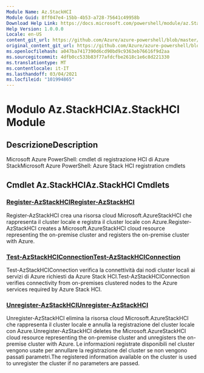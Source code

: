```yaml
---
Module Name: Az.StackHCI
Module Guid: 8ff047e4-15bb-4b53-a728-75641c49958b
Download Help Link: https://docs.microsoft.com/powershell/module/az.StackHCI
Help Version: 1.0.0.0
Locale: en-US
content_git_url: https://github.com/Azure/azure-powershell/blob/master/src/StackHCI/help/Az.StackHCI.md
original_content_git_url: https://github.com/Azure/azure-powershell/blob/master/src/StackHCI/help/Az.StackHCI.md
ms.openlocfilehash: a047ba7417390d6cd90bd9c9363eb76616f9d2aa
ms.sourcegitcommit: 4dfb0cc533b83f77afdcfbe2618c1e6c8d221330
ms.translationtype: MT
ms.contentlocale: it-IT
ms.lasthandoff: 03/04/2021
ms.locfileid: "101994865"
---
```

# <span data-ttu-id="14880-101">Modulo Az.StackHCI</span><span class="sxs-lookup"><span data-stu-id="14880-101">Az.StackHCI Module</span></span>
## <span data-ttu-id="14880-102">Descrizione</span><span class="sxs-lookup"><span data-stu-id="14880-102">Description</span></span>
<span data-ttu-id="14880-103">Microsoft Azure PowerShell: cmdlet di registrazione HCI di Azure Stack</span><span class="sxs-lookup"><span data-stu-id="14880-103">Microsoft Azure PowerShell: Azure Stack HCI registration cmdlets</span></span>

## <span data-ttu-id="14880-104">Cmdlet Az.StackHCI</span><span class="sxs-lookup"><span data-stu-id="14880-104">Az.StackHCI Cmdlets</span></span>
### [<span data-ttu-id="14880-105">Register-AzStackHCI</span><span class="sxs-lookup"><span data-stu-id="14880-105">Register-AzStackHCI</span></span>](Register-AzStackHCI.md)
<span data-ttu-id="14880-106">Register-AzStackHCI crea una risorsa cloud Microsoft.AzureStackHCI che rappresenta il cluster locale e registra il cluster locale con Azure.</span><span class="sxs-lookup"><span data-stu-id="14880-106">Register-AzStackHCI creates a Microsoft.AzureStackHCI cloud resource representing the on-premise cluster and registers the on-premise cluster with Azure.</span></span>

### [<span data-ttu-id="14880-107">Test-AzStackHCIConnection</span><span class="sxs-lookup"><span data-stu-id="14880-107">Test-AzStackHCIConnection</span></span>](Test-AzStackHCIConnection.md)
<span data-ttu-id="14880-108">Test-AzStackHCIConnection verifica la connettività dai nodi cluster locali ai servizi di Azure richiesti da Azure Stack HCI.</span><span class="sxs-lookup"><span data-stu-id="14880-108">Test-AzStackHCIConnection verifies connectivity from on-premises clustered nodes to the Azure services required by Azure Stack HCI.</span></span>

### [<span data-ttu-id="14880-109">Unregister-AzStackHCI</span><span class="sxs-lookup"><span data-stu-id="14880-109">Unregister-AzStackHCI</span></span>](Unregister-AzStackHCI.md)
<span data-ttu-id="14880-110">Unregister-AzStackHCI elimina la risorsa cloud Microsoft.AzureStackHCI che rappresenta il cluster locale e annulla la registrazione del cluster locale con Azure.</span><span class="sxs-lookup"><span data-stu-id="14880-110">Unregister-AzStackHCI deletes the Microsoft.AzureStackHCI cloud resource representing the on-premise cluster and unregisters the on-premise cluster with Azure.</span></span>
<span data-ttu-id="14880-111">Le informazioni registrate disponibili nel cluster vengono usate per annullare la registrazione del cluster se non vengono passati parametri.</span><span class="sxs-lookup"><span data-stu-id="14880-111">The registered information available on the cluster is used to unregister the cluster if no parameters are passed.</span></span>

